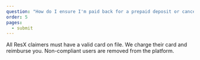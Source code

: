 ```yaml
---
question: "How do I ensure I'm paid back for a prepaid deposit or cancellation fee?"
order: 5
pages:
  - submit
---
```


All ResX claimers must have a valid card on file. We charge their card and reimburse you. Non-compliant users are removed from the platform.
